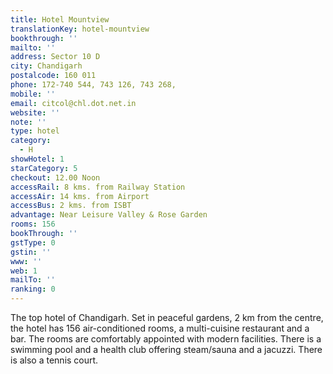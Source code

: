```yaml
---
title: Hotel Mountview
translationKey: hotel-mountview
bookthrough: ''
mailto: ''
address: Sector 10 D
city: Chandigarh
postalcode: 160 011
phone: 172-740 544, 743 126, 743 268,
mobile: ''
email: citcol@chl.dot.net.in
website: ''
note: ''
type: hotel
category:
  - H
showHotel: 1
starCategory: 5
checkout: 12.00 Noon
accessRail: 8 kms. from Railway Station
accessAir: 14 kms. from Airport
accessBus: 2 kms. from ISBT
advantage: Near Leisure Valley & Rose Garden
rooms: 156
bookThrough: ''
gstType: 0
gstin: ''
www: ''
web: 1
mailTo: ''
ranking: 0
---
```







The top hotel of Chandigarh. Set in peaceful gardens, 2 km from the centre, the hotel has 156 air-conditioned rooms, a multi-cuisine restaurant and a bar. The rooms are comfortably appointed with modern facilities. There is a swimming pool and a health club offering steam/sauna and a jacuzzi. There is also a tennis court.